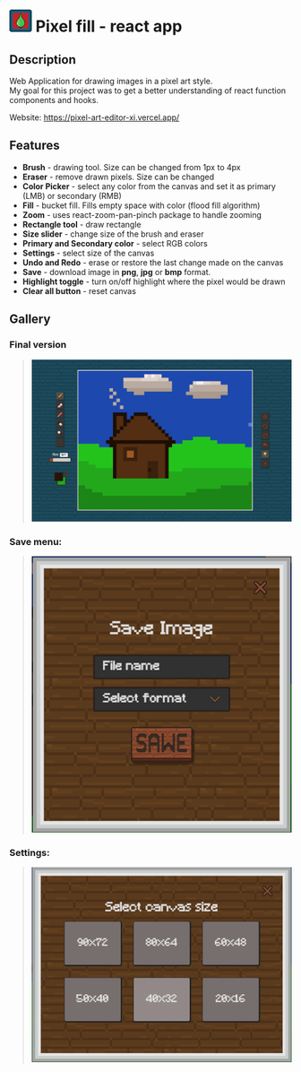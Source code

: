 
#  ![App logo](/public/logo.png) Pixel fill - react app


## Description
Web Application for drawing images in a pixel art style.  
My goal for this project was to get a better understanding of react function components and hooks.  

Website: https://pixel-art-editor-xi.vercel.app/

## Features
* __Brush__ - drawing tool. Size can be changed from 1px to 4px
* __Eraser__ - remove drawn pixels. Size can be changed
* __Color Picker__ - select any color from the canvas and set it as primary (LMB) or secondary (RMB)
* __Fill__ - bucket fill. Fills empty space with color (flood fill algorithm)
* __Zoom__ - uses react-zoom-pan-pinch package to handle zooming
* __Rectangle tool__ - draw rectangle
* __Size slider__ - change size of the brush and eraser
* __Primary and Secondary color__ - select RGB colors
* __Settings__ -  select size of the canvas
* __Undo and Redo__ - erase or restore the last change made on the canvas
* __Save__ -  download image in **png**, **jpg** or **bmp** format.
* __Highlight toggle__ - turn on/off highlight where the pixel would be drawn
* __Clear all button__ - reset canvas


## Gallery
### Final version
>![finished app](/gallery/main.png)

### Save menu:
> ![save menu](/gallery/save.PNG)

### Settings:
>![settings menu](/gallery/settings.PNG)
